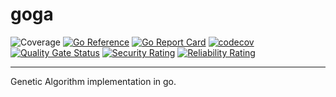 # goga
![Coverage](https://img.shields.io/badge/Coverage-63.3%25-yellow)
[![Go Reference](https://pkg.go.dev/badge/github.com/harpy-wings/goga.svg)](https://pkg.go.dev/github.com/harpy-wings/goga)
[![Go Report Card](https://goreportcard.com/badge/github.com/harpy-wings/goga)](https://goreportcard.com/report/github.com/harpy-wings/goga)
[![codecov](https://codecov.io/gh/harpy-wings/goga/branch/main/graph/badge.svg?token=R4Z4JTD87I)](https://codecov.io/gh/harpy-wings/goga)
[![Quality Gate Status](https://sonarcloud.io/api/project_badges/measure?project=harpy-wings_goga&metric=alert_status)](https://sonarcloud.io/summary/new_code?id=harpy-wings_goga)
[![Security Rating](https://sonarcloud.io/api/project_badges/measure?project=harpy-wings_goga&metric=security_rating)](https://sonarcloud.io/summary/new_code?id=harpy-wings_goga)
[![Reliability Rating](https://sonarcloud.io/api/project_badges/measure?project=harpy-wings_goga&metric=reliability_rating)](https://sonarcloud.io/summary/new_code?id=harpy-wings_goga)

---

Genetic Algorithm implementation in go.

